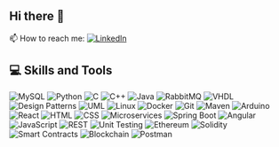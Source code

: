 ## Hi there 👋

<!--
**andreeaManuela/andreeaManuela** is a ✨ _special_ ✨ repository because its `README.md` (this file) appears on your GitHub profile.

Here are some ideas to get you started:

- 🔭 I’m currently working on ...
- 🌱 I’m currently learning ...
- 👯 I’m looking to collaborate on ...
- 🤔 I’m looking for help with ...
- 💬 Ask me about ...

- 😄 Pronouns: ...
- ⚡ Fun fact: ...
-->

📫 How to reach me:
[![LinkedIn](https://img.shields.io/badge/-LinkedIn-blue?style=flat&logo=Linkedin&logoColor=white)](https://www.linkedin.com/in/andreea-manuela-fratean/)

## 💻 Skills and Tools

![MySQL](https://img.shields.io/badge/MySQL-4479A1?style=flat-square&logo=mysql&logoColor=white)
![Python](https://img.shields.io/badge/Python-3776AB?style=flat-square&logo=python&logoColor=white)
![C](https://img.shields.io/badge/C-A8B9CC?style=flat-square&logo=c&logoColor=white)
![C++](https://img.shields.io/badge/C++-00599C?style=flat-square&logo=c%2B%2B&logoColor=white)
![Java](https://img.shields.io/badge/Java-ED8B00?style=flat-square&logo=java&logoColor=white)
![RabbitMQ](https://img.shields.io/badge/RabbitMQ-FF6600?style=flat-square&logo=rabbitmq&logoColor=white)
![VHDL](https://img.shields.io/badge/VHDL-013243?style=flat-square&logo=vhdl&logoColor=white)
![Design Patterns](https://img.shields.io/badge/Design%20Patterns-007396?style=flat-square)
![UML](https://img.shields.io/badge/UML-02569B?style=flat-square)
![Linux](https://img.shields.io/badge/Linux-FCC624?style=flat-square&logo=linux&logoColor=black)
![Docker](https://img.shields.io/badge/Docker-2496ED?style=flat-square&logo=docker&logoColor=white)
![Git](https://img.shields.io/badge/Git-F05032?style=flat-square&logo=git&logoColor=white)
![Maven](https://img.shields.io/badge/Maven-C71A36?style=flat-square&logo=apache-maven&logoColor=white)
![Arduino](https://img.shields.io/badge/Arduino-00979D?style=flat-square&logo=arduino&logoColor=white)
![React](https://img.shields.io/badge/React-61DAFB?style=flat-square&logo=react&logoColor=black)
![HTML](https://img.shields.io/badge/HTML-E34F26?style=flat-square&logo=html5&logoColor=white)
![CSS](https://img.shields.io/badge/CSS-1572B6?style=flat-square&logo=css3&logoColor=white)
![Microservices](https://img.shields.io/badge/Microservices-4EA94B?style=flat-square&logo=microgen)
![Spring Boot](https://img.shields.io/badge/Spring%20Boot-6DB33F?style=flat-square&logo=spring-boot&logoColor=white)
![Angular](https://img.shields.io/badge/Angular-DD0031?style=flat-square&logo=angular&logoColor=white)
![JavaScript](https://img.shields.io/badge/JavaScript-F7DF1E?style=flat-square&logo=javascript&logoColor=black)
![REST](https://img.shields.io/badge/REST-02569B?style=flat-square)
![Unit Testing](https://img.shields.io/badge/Unit%20Testing-6DB33F?style=flat-square&logo=testing-library&logoColor=white)
![Ethereum](https://img.shields.io/badge/Ethereum-3C3C3D?style=flat-square&logo=ethereum&logoColor=white)
![Solidity](https://img.shields.io/badge/Solidity-363636?style=flat-square&logo=solidity&logoColor=white)
![Smart Contracts](https://img.shields.io/badge/Smart%20Contracts-4EA94B?style=flat-square)
![Blockchain](https://img.shields.io/badge/Blockchain-121D33?style=flat-square&logo=blockchain-dot-com&logoColor=white)
![Postman](https://img.shields.io/badge/Postman-FF6C37?style=flat-square&logo=postman&logoColor=white)

